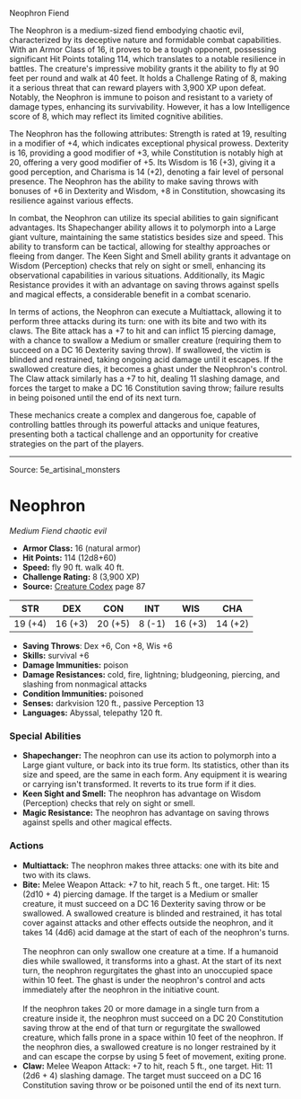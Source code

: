 <MonsterName/>Neophron</MonsterName>
<CreatureType/>Fiend</CreatureType>

<summary>The Neophron is a medium-sized fiend embodying chaotic evil, characterized by its deceptive nature and formidable combat capabilities. With an Armor Class of 16, it proves to be a tough opponent, possessing significant Hit Points totaling 114, which translates to a notable resilience in battles. The creature's impressive mobility grants it the ability to fly at 90 feet per round and walk at 40 feet. It holds a Challenge Rating of 8, making it a serious threat that can reward players with 3,900 XP upon defeat. Notably, the Neophron is immune to poison and resistant to a variety of damage types, enhancing its survivability. However, it has a low Intelligence score of 8, which may reflect its limited cognitive abilities. </summary>

<detail>

The Neophron has the following attributes: Strength is rated at 19, resulting in a modifier of +4, which indicates exceptional physical prowess. Dexterity is 16, providing a good modifier of +3, while Constitution is notably high at 20, offering a very good modifier of +5. Its Wisdom is 16 (+3), giving it a good perception, and Charisma is 14 (+2), denoting a fair level of personal presence. The Neophron has the ability to make saving throws with bonuses of +6 in Dexterity and Wisdom, +8 in Constitution, showcasing its resilience against various effects.

In combat, the Neophron can utilize its special abilities to gain significant advantages. Its Shapechanger ability allows it to polymorph into a Large giant vulture, maintaining the same statistics besides size and speed. This ability to transform can be tactical, allowing for stealthy approaches or fleeing from danger. The Keen Sight and Smell ability grants it advantage on Wisdom (Perception) checks that rely on sight or smell, enhancing its observational capabilities in various situations. Additionally, its Magic Resistance provides it with an advantage on saving throws against spells and magical effects, a considerable benefit in a combat scenario.

In terms of actions, the Neophron can execute a Multiattack, allowing it to perform three attacks during its turn: one with its bite and two with its claws. The Bite attack has a +7 to hit and can inflict 15 piercing damage, with a chance to swallow a Medium or smaller creature (requiring them to succeed on a DC 16 Dexterity saving throw). If swallowed, the victim is blinded and restrained, taking ongoing acid damage until it escapes. If the swallowed creature dies, it becomes a ghast under the Neophron's control. The Claw attack similarly has a +7 to hit, dealing 11 slashing damage, and forces the target to make a DC 16 Constitution saving throw; failure results in being poisoned until the end of its next turn. 

These mechanics create a complex and dangerous foe, capable of controlling battles through its powerful attacks and unique features, presenting both a tactical challenge and an opportunity for creative strategies on the part of the players.</detail>



---

Source: 5e_artisinal_monsters

# Neophron

*Medium* *Fiend* *chaotic evil*

- **Armor Class:** 16 (natural armor)
- **Hit Points:** 114 (12d8+60)
- **Speed:** fly 90 ft. walk 40 ft.
- **Challenge Rating:** 8 (3,900 XP)
- **Source:** [Creature Codex](https://koboldpress.com/kpstore/product/creature-codex-for-5th-edition-dnd) page 87

| STR | DEX | CON | INT | WIS | CHA |
| --- | --- | --- | --- | --- | --- |
| 19 (+4) | 16 (+3) | 20 (+5) | 8 (-1) | 16 (+3) | 14 (+2) |

- **Saving Throws**: Dex +6, Con +8, Wis +6
- **Skills:** survival +6
- **Damage Immunities:** poison
- **Damage Resistances:** cold, fire, lightning; bludgeoning, piercing, and slashing from nonmagical attacks
- **Condition Immunities:** poisoned
- **Senses:** darkvision 120 ft., passive Perception 13
- **Languages:** Abyssal, telepathy 120 ft.

### Special Abilities

- **Shapechanger:** The neophron can use its action to polymorph into a Large giant vulture, or back into its true form. Its statistics, other than its size and speed, are the same in each form. Any equipment it is wearing or carrying isn't transformed. It reverts to its true form if it dies.
- **Keen Sight and Smell:** The neophron has advantage on Wisdom (Perception) checks that rely on sight or smell.
- **Magic Resistance:** The neophron has advantage on saving throws against spells and other magical effects.

### Actions

- **Multiattack:** The neophron makes three attacks: one with its bite and two with its claws.
- **Bite:** Melee Weapon Attack: +7 to hit, reach 5 ft., one target. Hit: 15 (2d10 + 4) piercing damage. If the target is a Medium or smaller creature, it must succeed on a DC 16 Dexterity saving throw or be swallowed. A swallowed creature is blinded and restrained, it has total cover against attacks and other effects outside the neophron, and it takes 14 (4d6) acid damage at the start of each of the neophron's turns. <br><br>The neophron can only swallow one creature at a time. If a humanoid dies while swallowed, it transforms into a ghast. At the start of its next turn, the neophron regurgitates the ghast into an unoccupied space within 10 feet. The ghast is under the neophron's control and acts immediately after the neophron in the initiative count. <br><br>If the neophron takes 20 or more damage in a single turn from a creature inside it, the neophron must succeed on a DC 20 Constitution saving throw at the end of that turn or regurgitate the swallowed creature, which falls prone in a space within 10 feet of the neophron. If the neophron dies, a swallowed creature is no longer restrained by it and can escape the corpse by using 5 feet of movement, exiting prone.
- **Claw:** Melee Weapon Attack: +7 to hit, reach 5 ft., one target. Hit: 11 (2d6 + 4) slashing damage. The target must succeed on a DC 16 Constitution saving throw or be poisoned until the end of its next turn.





